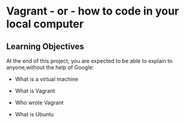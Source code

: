 # Vagrant - or - how to code in your local computer

## Learning Objectives 

At the end of this project, you are expected to be able to explain to anyone,without the help of Google:

* What is a virtual machine 

* What is Vagrant

* Who wrote Vagrant 

* What is Ubuntu
